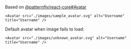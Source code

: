 Based on [@patternfly/react-core#Avatar](http://patternfly-react.surge.sh/patternfly-4/components/avatar)

```
<Avatar src="./images/sample_avatar.svg" alt="Username" title="Username" />
```

Default avatar when image fails to load:

```
<Avatar src="./images/unknown_avatar.svg" alt="Username" title="Username" />
```
